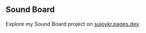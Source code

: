 ## Sound Board

Explore my Sound Board project on [sujoykr.pages.dev](https://sujoykr.pages.dev/soundboard).
